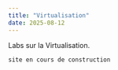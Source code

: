 ```yaml
---
title: "Virtualisation"
date: 2025-08-12
---
```

Labs sur la Virtualisation.

``` 
site en cours de construction
``` 